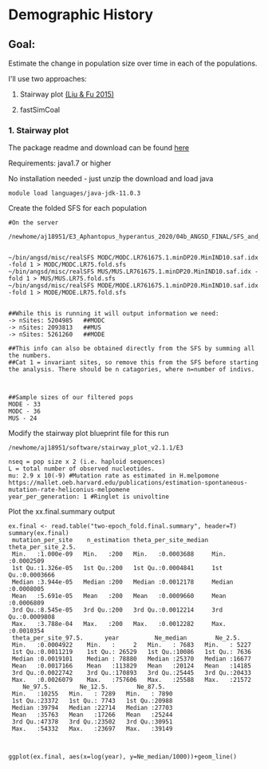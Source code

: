 # Demographic History

## Goal:

Estimate the change in population size over time in each of the populations. 

I'll use two approaches: 

1. Stairway plot [(Liu & Fu 2015)](https://www.nature.com/articles/ng.3254)

2. fastSimCoal


### 1. Stairway plot

The package readme and download can be found [here](https://sites.google.com/site/jpopgen/stairway-plot)

Requirements: java1.7 or higher

No installation needed - just unzip the download and load java

```
module load languages/java-jdk-11.0.3
```

Create the folded SFS for each population 

```
#On the server

/newhome/aj18951/E3_Aphantopus_hyperantus_2020/04b_ANGSD_FINAL/SFS_and_Fst


~/bin/angsd/misc/realSFS MODC/MODC.LR761675.1.minDP20.MinIND10.saf.idx -fold 1 > MODC/MODC.LR75.fold.sfs
~/bin/angsd/misc/realSFS MUS/MUS.LR761675.1.minDP20.MinIND10.saf.idx -fold 1 > MUS/MUS.LR75.fold.sfs
~/bin/angsd/misc/realSFS MODE/MODE.LR761675.1.minDP20.MinIND10.saf.idx -fold 1 > MODE/MODE.LR75.fold.sfs


##While this is running it will output information we need: 
-> nSites: 5204985   ##MODC
-> nSites: 2093813   ##MUS
-> nSites: 5261260   ##MODE

##This info can also be obtained directly from the SFS by summing all the numbers. 
##Cat 1 = invariant sites, so remove this from the SFS before starting the analysis. There should be n catagories, where n=number of indivs. 



##Sample sizes of our filtered pops
MODE - 33
MODC - 36
MUS - 24
```




Modify the stairway plot blueprint file for this run
```
/newhome/aj18951/software/stairway_plot_v2.1.1/E3

nseq = pop size x 2 (i.e. haploid sequences)
L = total number of observed nucleotides. 
mu: 2.9 x 10(-9) #Mutation rate as estimated in H.melpomone https://mallet.oeb.harvard.edu/publications/estimation-spontaneous-mutation-rate-heliconius-melpomene
year_per_generation: 1 #Ringlet is univoltine
```


Plot the xx.final.summary output
```
ex.final <- read.table("two-epoch_fold.final.summary", header=T)
summary(ex.final)   
 mutation_per_site    n_estimation theta_per_site_median theta_per_site_2.5.
 Min.   :1.000e-09   Min.   :200   Min.   :0.0003688     Min.   :0.0002509  
 1st Qu.:1.326e-05   1st Qu.:200   1st Qu.:0.0004841     1st Qu.:0.0003666  
 Median :3.944e-05   Median :200   Median :0.0012178     Median :0.0008005  
 Mean   :5.691e-05   Mean   :200   Mean   :0.0009660     Mean   :0.0006809  
 3rd Qu.:8.545e-05   3rd Qu.:200   3rd Qu.:0.0012214     3rd Qu.:0.0009808  
 Max.   :3.788e-04   Max.   :200   Max.   :0.0012282     Max.   :0.0010354  
 theta_per_site_97.5.      year          Ne_median        Ne_2.5.     
 Min.   :0.0004922    Min.   :     2   Min.   : 7683   Min.   : 5227  
 1st Qu.:0.0011219    1st Qu.: 26529   1st Qu.:10086   1st Qu.: 7636  
 Median :0.0019101    Median : 78880   Median :25370   Median :16677  
 Mean   :0.0017166    Mean   :113829   Mean   :20124   Mean   :14185  
 3rd Qu.:0.0022742    3rd Qu.:170893   3rd Qu.:25445   3rd Qu.:20433  
 Max.   :0.0026079    Max.   :757606   Max.   :25588   Max.   :21572  
    Ne_97.5.        Ne_12.5.        Ne_87.5.    
 Min.   :10255   Min.   : 7289   Min.   : 7890  
 1st Qu.:23372   1st Qu.: 7743   1st Qu.:20988  
 Median :39794   Median :22714   Median :27703  
 Mean   :35763   Mean   :17266   Mean   :25244  
 3rd Qu.:47378   3rd Qu.:23502   3rd Qu.:30951  
 Max.   :54332   Max.   :23697   Max.   :39149  



ggplot(ex.final, aes(x=log(year), y=Ne_median/1000))+geom_line()
```

